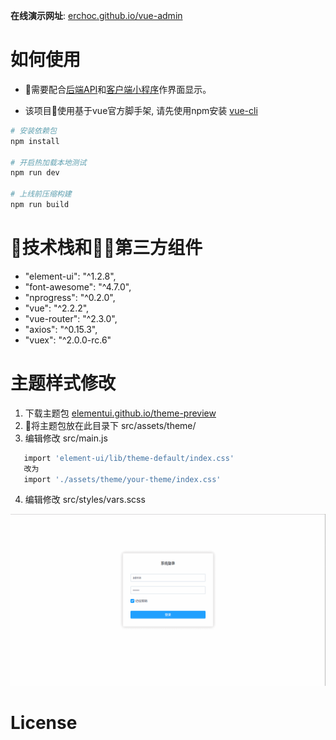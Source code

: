 **在线演示网址**: [erchoc.github.io/vue-admin](https://erchoc.github.io/vue-admin)

# 如何使用

- 需要配合[后端API](https://github.com/Erchoc/tp5-wine-api)和[客户端小程序](https://github.com/Erchoc/client-wine-cms)作界面显示。

- 该项目使用基于vue官方脚手架, 请先使用npm安装 [vue-cli](https://github.com/vuejs/vue-cli)

``` bash
# 安装依赖包
npm install

# 开启热加载本地测试
npm run dev

# 上线前压缩构建
npm run build
```

# 技术栈和第三方组件

- "element-ui": "^1.2.8",
- "font-awesome": "^4.7.0",
- "nprogress": "^0.2.0",
- "vue": "^2.2.2",
- "vue-router": "^2.3.0",
- "axios": "^0.15.3",
- "vuex": "^2.0.0-rc.6"

# 主题样式修改
1. 下载主题包 [elementui.github.io/theme-preview](https://elementui.github.io/theme-preview)
2. 将主题包放在此目录下 src/assets/theme/
3. 编辑修改 src/main.js 
``` bash
   import 'element-ui/lib/theme-default/index.css'
   改为
   import './assets/theme/your-theme/index.css'
```
4. 编辑修改 src/styles/vars.scss

![theme-blue](https://raw.githubusercontent.com/taylorchen709/markdown-images/master/vueadmin/rec-demo.gif)


# License

